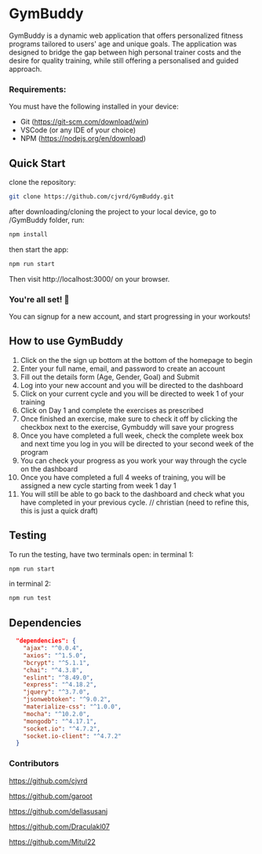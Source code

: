 #  GymBuddy 
GymBuddy is a dynamic web application that offers personalized fitness programs tailored to users' age and unique goals. The application was designed to bridge the gap between high personal trainer costs and the desire for quality training, while still offering a personalised and guided approach.

### Requirements:
You must have the following installed in your device:
- Git (https://git-scm.com/download/win)
- VSCode (or any IDE of your choice)
- NPM (https://nodejs.org/en/download)
## Quick Start
clone the repository:
```bash
git clone https://github.com/cjvrd/GymBuddy.git
```
after downloading/cloning the project to your local device, go to /GymBuddy folder, run:
```bash
npm install
```
then start the app:
```bash
npm run start
```
Then visit http://localhost:3000/ on your browser.

### You're all set! :rocket:
You can signup for a new account, and start progressing in your workouts!

## How to use GymBuddy
1. Click on the the sign up bottom at the bottom of the homepage to begin
2. Enter your full name, email, and password to create an account
3. Fill out the details form (Age, Gender, Goal) and Submit
4. Log into your new account and you will be directed to the dashboard
5. Click on your current cycle and you will be directed to week 1 of your training
6. Click on Day 1 and complete the exercises as prescribed
7. Once finished an exercise, make sure to check it off by clicking the checkbox next to the exercise, Gymbuddy will save your progress
8. Once you have completed a full week, check the complete week box and next time you log in you will be directed to your second week of the program
9. You can check your progress as you work your way through the cycle on the dashboard
10. Once you have completed a full 4 weeks of training, you will be assigned a new cycle starting from week 1 day 1
11. You will still be able to go back to the dashboard and check what you have completed in your previous cycle.
// christian (need to refine this, this is just a quick draft) 

## Testing
To run the testing, have two terminals open:
in terminal 1:
```bash
npm run start
```
in terminal 2:
```bash
npm run test
```
## Dependencies
```json
  "dependencies": {
    "ajax": "^0.0.4",
    "axios": "^1.5.0",
    "bcrypt": "^5.1.1",
    "chai": "^4.3.8",
    "eslint": "^8.49.0",
    "express": "^4.18.2",
    "jquery": "^3.7.0",
    "jsonwebtoken": "^9.0.2",
    "materialize-css": "^1.0.0",
    "mocha": "^10.2.0",
    "mongodb": "^4.17.1",
    "socket.io": "^4.7.2",
    "socket.io-client": "^4.7.2"
  }
```

### Contributors
<https://github.com/cjvrd>

<https://github.com/garoot>

<https://github.com/dellasusanj>

<https://github.com/Draculakl07>

<https://github.com/Mitul22>
